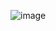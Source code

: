 ![image](https://user-images.githubusercontent.com/59221460/236389119-68af7f22-9bb4-4c8f-8550-715364c05fc3.png)
